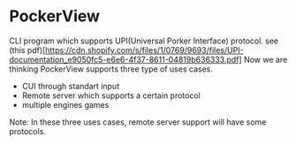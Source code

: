 # PockerView
CLI program which supports UPI(Universal Porker Interface) protocol. see (this pdf)[https://cdn.shopify.com/s/files/1/0769/9693/files/UPI-documentation_e9050fc5-e6e6-4f37-8611-04819b636333.pdf]
Now we are thinking PockerView supports three type of uses cases.
+ CUI through standart input
+ Remote server which supports a certain protocol
+ multiple engines games

Note: In these three uses cases, remote server support will have some protocols.
